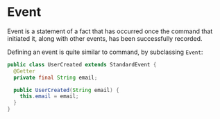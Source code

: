 # Event

Event is a statement of a fact that has occurred once the command that initiated
it, along with other events, has been successfully recorded.

Defining an event is quite similar to command, by subclassing `Event`:


```java
public class UserCreated extends StandardEvent {
  @Getter
  private final String email;

  public UserCreated(String email) {
    this.email = email;
  }
}
```
